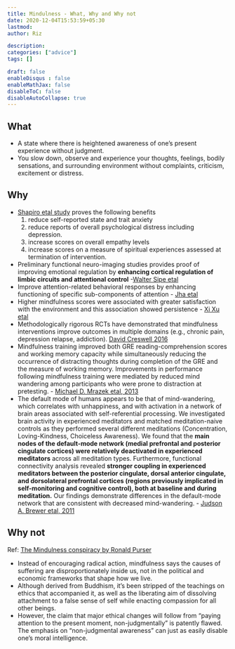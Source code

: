 ```yaml
---
title: Mindulness - What, Why and Why not
date: 2020-12-04T15:53:59+05:30
lastmod: 
author: Riz

description: 
categories: ["advice"]
tags: []

draft: false
enableDisqus : false
enableMathJax: false
disableToC: false
disableAutoCollapse: true
---
```


## What
- A state where there is heightened awareness of one’s present experience without judgment.
- You slow down, observe and experience your thoughts, feelings, bodily sensations, and surrounding environment without complaints, criticism, excitement or distress.

## Why

- [Shapiro etal study][1] proves the following benefits
  1. reduce self-reported state and trait anxiety
  2. reduce reports of overall psychological distress including depression.
  3. increase scores on overall empathy levels
  4. increase scores on a measure of spiritual experiences assessed at termination of intervention.
- Preliminary functional neuro-imaging studies provides proof of improving emotional regulation by **enhancing cortical regulation of limbic circuits and attentional control** -[Walter Sipe etal][2]
- Improve attention-related behavioral responses by enhancing functioning of specific sub-components of attention - [Jha etal][3] 
- Higher mindfulness scores were associated with greater satisfaction with the environment and this association showed persistence - [Xi Xu etal][4]
- Methodologically rigorous RCTs have demonstrated that mindfulness interventions improve outcomes in multiple domains (e.g., chronic pain, depression relapse, addiction). [David Creswell 2016][5]
- Mindfulness  training  improved  both  GRE  reading-comprehension  scores  and  working memory capacity while simultaneously reducing the occurrence of distracting thoughts during completion of the GRE and the measure of working memory. Improvements in performance following mindfulness training were mediated by reduced mind wandering among participants who were prone to distraction at pretesting. - [Michael D. Mrazek etal, 2013][6]
- The default mode of humans appears to be that of mind-wandering, which correlates with unhappiness, and with activation in a network of brain areas associated with self-referential processing. We investigated brain activity in experienced meditators and matched meditation-naive controls as they performed several different meditations (Concentration, Loving-Kindness, Choiceless Awareness). We found that the **main nodes of the default-mode network (medial prefrontal and posterior cingulate cortices) were relatively deactivated in experienced meditators** across all meditation types. Furthermore, functional connectivity analysis revealed **stronger coupling in experienced meditators between the posterior cingulate, dorsal anterior cingulate, and dorsolateral prefrontal cortices (regions previously implicated in self-monitoring and cognitive control), both at baseline and during meditation.** Our findings demonstrate differences in the default-mode network that are consistent with decreased mind-wandering. - [Judson A. Brewer etal, 2011][7]

## Why not
Ref: [The Mindulness conspiracy by Ronald Purser][8]
- Instead of encouraging radical action, mindfulness says the causes of suffering are disproportionately inside us, not in the political and economic frameworks that shape how we live.
- Although derived from Buddhism, it’s been stripped of the teachings on ethics that accompanied it, as well as the liberating aim of dissolving attachment to a false sense of self while enacting compassion for all other beings.
- However, the claim that major ethical changes will follow from “paying attention to the present moment, non-judgmentally” is patently flawed. The emphasis on “non-judgmental awareness” can just as easily disable one’s moral intelligence.


[1]: https://link.springer.com/article/10.1023/A:1018700829825
[2]: https://journals.sagepub.com/doi/abs/10.1177/070674371205700202
[3]: https://www.researchgate.net/publication/6167711_Mindfulness_training_modifies_subsystems_of_attention
[4]: https://www.tandfonline.com/doi/pdf/10.3402/meo.v21.30664
[5]: https://pubmed.ncbi.nlm.nih.gov/27687118/
[6]: https://scottbarrykaufman.com/wp-content/uploads/2013/04/Mrazek-et-al.-2013-Mindfulness-Improves-WMC-GRE-Focus.pdf
[7]: https://www.ncbi.nlm.nih.gov/pmc/articles/PMC3250176/
[8]: https://www.theguardian.com/lifeandstyle/2019/jun/14/the-mindfulness-conspiracy-capitalist-spirituality
